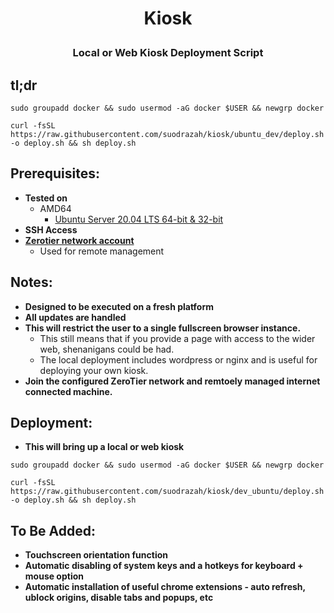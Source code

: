 # <p align="center">Kiosk</p>
### <p align="center">Local or Web Kiosk Deployment Script</p>

## tl;dr
```
sudo groupadd docker && sudo usermod -aG docker $USER && newgrp docker
```
```
curl -fsSL https://raw.githubusercontent.com/suodrazah/kiosk/ubuntu_dev/deploy.sh -o deploy.sh && sh deploy.sh
```

## Prerequisites:
* **Tested on**
  * AMD64
    * [Ubuntu Server 20.04 LTS 64-bit & 32-bit](https://ubuntu.com/download/server/)
* **SSH Access**
* **[Zerotier network account](https://www.zerotier.com/)**
  * Used for remote management

## Notes:
* **Designed to be executed on a fresh platform**
* **All updates are handled**
* **This will restrict the user to a single fullscreen browser instance.**
  * This still means that if you provide a page with access to the wider web, shenanigans could be had.
  * The local deployment includes wordpress or nginx and is useful for deploying your own kiosk.
* **Join the configured ZeroTier network and remtoely managed internet connected machine.**

## Deployment:
* **This will bring up a local or web kiosk**
```
sudo groupadd docker && sudo usermod -aG docker $USER && newgrp docker
```
```
curl -fsSL https://raw.githubusercontent.com/suodrazah/kiosk/dev_ubuntu/deploy.sh -o deploy.sh && sh deploy.sh
```

## To Be Added:
* **Touchscreen orientation function**
* **Automatic disabling of system keys and a hotkeys for keyboard + mouse option**
* **Automatic installation of useful chrome extensions - auto refresh, ublock origins, disable tabs and popups, etc**
